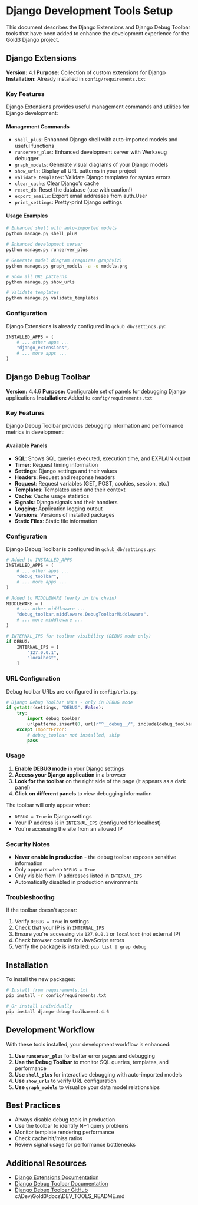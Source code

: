 # Django Development Tools Setup

This document describes the Django Extensions and Django Debug Toolbar tools that have been added to enhance the development experience for the Gold3 Django project.

## Django Extensions

**Version:** 4.1
**Purpose:** Collection of custom extensions for Django
**Installation:** Already installed in `config/requirements.txt`

### Key Features

Django Extensions provides useful management commands and utilities for Django development:

#### Management Commands

- `shell_plus`: Enhanced Django shell with auto-imported models and useful functions
- `runserver_plus`: Enhanced development server with Werkzeug debugger
- `graph_models`: Generate visual diagrams of your Django models
- `show_urls`: Display all URL patterns in your project
- `validate_templates`: Validate Django templates for syntax errors
- `clear_cache`: Clear Django's cache
- `reset_db`: Reset the database (use with caution!)
- `export_emails`: Export email addresses from auth.User
- `print_settings`: Pretty-print Django settings

#### Usage Examples

```bash
# Enhanced shell with auto-imported models
python manage.py shell_plus

# Enhanced development server
python manage.py runserver_plus

# Generate model diagram (requires graphviz)
python manage.py graph_models -a -o models.png

# Show all URL patterns
python manage.py show_urls

# Validate templates
python manage.py validate_templates
```

### Configuration

Django Extensions is already configured in `gchub_db/settings.py`:

```python
INSTALLED_APPS = (
    # ... other apps ...
    "django_extensions",
    # ... more apps ...
)
```

## Django Debug Toolbar

**Version:** 4.4.6
**Purpose:** Configurable set of panels for debugging Django applications
**Installation:** Added to `config/requirements.txt`

### Key Features

Django Debug Toolbar provides debugging information and performance metrics in development:

#### Available Panels

- **SQL**: Shows SQL queries executed, execution time, and EXPLAIN output
- **Timer**: Request timing information
- **Settings**: Django settings and their values
- **Headers**: Request and response headers
- **Request**: Request variables (GET, POST, cookies, session, etc.)
- **Templates**: Templates used and their context
- **Cache**: Cache usage statistics
- **Signals**: Django signals and their handlers
- **Logging**: Application logging output
- **Versions**: Versions of installed packages
- **Static Files**: Static file information

### Configuration

Django Debug Toolbar is configured in `gchub_db/settings.py`:

```python
# Added to INSTALLED_APPS
INSTALLED_APPS = (
    # ... other apps ...
    "debug_toolbar",
    # ... more apps ...
)

# Added to MIDDLEWARE (early in the chain)
MIDDLEWARE = (
    # ... other middleware ...
    "debug_toolbar.middleware.DebugToolbarMiddleware",
    # ... more middleware ...
)

# INTERNAL_IPS for toolbar visibility (DEBUG mode only)
if DEBUG:
    INTERNAL_IPS = [
        "127.0.0.1",
        "localhost",
    ]
```

### URL Configuration

Debug toolbar URLs are configured in `config/urls.py`:

```python
# Django Debug Toolbar URLs - only in DEBUG mode
if getattr(settings, "DEBUG", False):
    try:
        import debug_toolbar
        urlpatterns.insert(0, url(r"^__debug__/", include(debug_toolbar.urls)))
    except ImportError:
        # debug_toolbar not installed, skip
        pass
```

### Usage

1. **Enable DEBUG mode** in your Django settings
2. **Access your Django application** in a browser
3. **Look for the toolbar** on the right side of the page (it appears as a dark panel)
4. **Click on different panels** to view debugging information

The toolbar will only appear when:
- `DEBUG = True` in Django settings
- Your IP address is in `INTERNAL_IPS` (configured for localhost)
- You're accessing the site from an allowed IP

### Security Notes

- **Never enable in production** - the debug toolbar exposes sensitive information
- Only appears when `DEBUG = True`
- Only visible from IP addresses listed in `INTERNAL_IPS`
- Automatically disabled in production environments

### Troubleshooting

If the toolbar doesn't appear:
1. Verify `DEBUG = True` in settings
2. Check that your IP is in `INTERNAL_IPS`
3. Ensure you're accessing via `127.0.0.1` or `localhost` (not external IP)
4. Check browser console for JavaScript errors
5. Verify the package is installed: `pip list | grep debug`

## Installation

To install the new packages:

```bash
# Install from requirements.txt
pip install -r config/requirements.txt

# Or install individually
pip install django-debug-toolbar==4.4.6
```

## Development Workflow

With these tools installed, your development workflow is enhanced:

1. **Use `runserver_plus`** for better error pages and debugging
2. **Use the Debug Toolbar** to monitor SQL queries, templates, and performance
3. **Use `shell_plus`** for interactive debugging with auto-imported models
4. **Use `show_urls`** to verify URL configuration
5. **Use `graph_models`** to visualize your data model relationships

## Best Practices

- Always disable debug tools in production
- Use the toolbar to identify N+1 query problems
- Monitor template rendering performance
- Check cache hit/miss ratios
- Review signal usage for performance bottlenecks

## Additional Resources

- [Django Extensions Documentation](https://django-extensions.readthedocs.io/)
- [Django Debug Toolbar Documentation](https://django-debug-toolbar.readthedocs.io/)
- [Django Debug Toolbar GitHub](https://github.com/jazzband/django-debug-toolbar)</content>
<parameter name="filePath">c:\Dev\Gold3\docs\DEV_TOOLS_README.md
